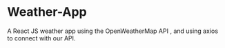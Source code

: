 # Weather-App
A React JS weather app using the OpenWeatherMap API , and using axios to connect with our API.
